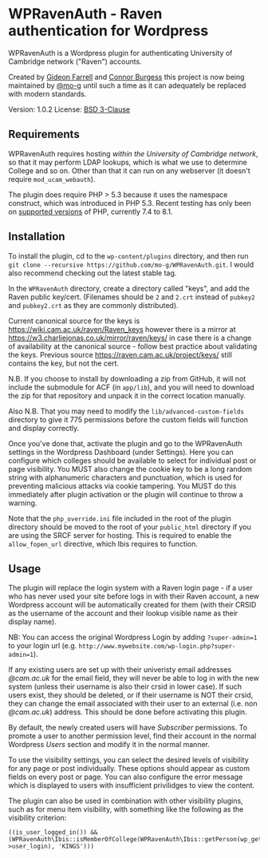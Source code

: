 WPRavenAuth - Raven authentication for Wordpress
================================================

WPRavenAuth is a Wordpress plugin for authenticating University of Cambridge network ("Raven") accounts. 

Created by [Gideon Farrell](https://github.com/gfarrell/) and [Connor Burgess](https://github.com/Burgch) this project is now being maintained by [@mo-g](https://github.com/mo-g) until such a time as it can adequately be replaced with modern standards.

Version: 1.0.2
License: [BSD 3-Clause](http://opensource.org/licenses/BSD-3-Clause)

Requirements
------------

WPRavenAuth requires hosting *within the University of Cambridge network*, so that it may perform LDAP lookups, which is what we use to determine College and so on. Other than that it can run on any webserver (it doesn't require `mod_ucam_webauth`).

The plugin does require PHP > 5.3 because it uses the namespace construct, which was introduced in PHP 5.3. Recent testing has only been on [supported versions](https://www.php.net/supported-versions.php) of PHP, currently 7.4 to 8.1.

Installation
------------

To install the plugin, cd to the `wp-content/plugins` directory, and then run `git clone --recursive https://github.com/mo-g/WPRavenAuth.git`. I would also recommend checking out the latest stable tag.

In the `WPRavenAuth` directory, create a directory called "keys", and add the Raven public key/cert. (Filenames should be `2` and `2.crt` instead of `pubkey2` and `pubkey2.crt` as they are commonly distributed).

Current canonical source for the keys is https://wiki.cam.ac.uk/raven/Raven_keys however there is a mirror at https://w3.charliejonas.co.uk/mirror/raven/keys/ in case there is a change of availability at the canonical source - follow best practice about validating the keys. Previous source https://raven.cam.ac.uk/project/keys/ still contains the key, but not the cert.

N.B. If you choose to install by downloading a zip from GitHub, it will not include the submodule for ACF (in `app/lib`), and you will need to download the zip for that repository and unpack it in the correct location manually.

Also N.B. That you may need to modify the `lib/advanced-custom-fields` directory to give it 775 permissions before the custom fields will function and display correctly.

Once you've done that, activate the plugin and go to the WPRavenAuth settings in the Wordpress Dashboard (under Settings). Here you can configure which colleges should be available to select for individual post or page visibility. You MUST also change the cookie key to be a long random string with alphanumeric characters and punctuation, which is used for preventing malicious attacks via cookie tampering. You MUST do this immediately after plugin activation or the plugin will continue to throw a warning.

Note that the `php_override.ini` file included in the root of the plugin directory should be moved to the root of your `public_html` directory if you are using the SRCF server for hosting. This is required to enable the `allow_fopen_url` directive, which Ibis requires to function.

Usage
-----

The plugin will replace the login system with a Raven login page - if a user who has never used your site before logs in with their Raven account, a new Wordpress account will be automatically created for them (with their CRSID as the username of the account and their lookup visible name as their display name).

NB: You can access the original Wordpress Login by adding `?super-admin=1` to your login url (e.g. `http://www.mywebsite.com/wp-login.php?super-admin=1`).

If any existing users are set up with their univeristy email addresses *@cam.ac.uk* for the email field, they will never be able to log in with the new system (unless their username is also their crsid in lower case). If such users exist, they should be deleted, or if their username is NOT their crsid, they can change the email associated with their user to an external (i.e. non *@cam.ac.uk*) address. This should be done before activating this plugin.

By default, the newly created users will have *Subscriber* permissions. To promote a user to another permission level, find their account in the normal Wordpress *Users* section and modify it in the normal manner.

To use the visibility settings, you can select the desired levels of visibility for any page or post individually. These options should appear as custom fields on every post or page. You can also configure the error message which is displayed to users with insufficient privilidges to view the content.

The plugin can also be used in combination with other visibility plugins, such as for menu item visibility, with something like the following as the visibility criterion:

    ((is_user_logged_in()) && (WPRavenAuth\Ibis::isMemberOfCollege(WPRavenAuth\Ibis::getPerson(wp_get_current_user()->user_login), 'KINGS')))

